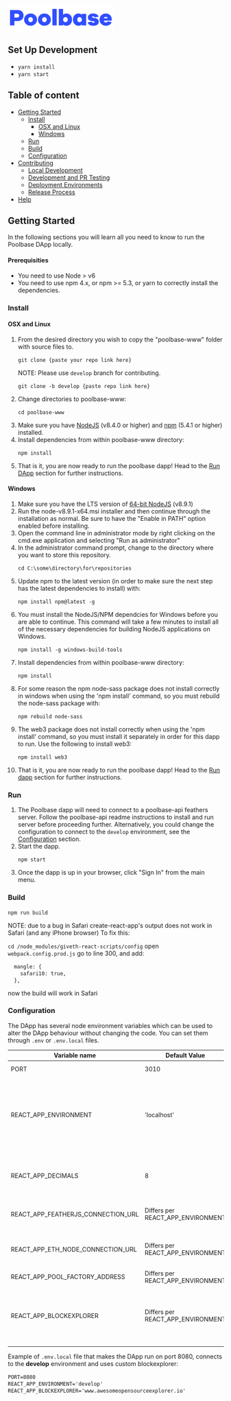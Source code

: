 ![Poolbase](./public/img/poolbase_logo.png)

## Set Up Development

* `yarn install`
* `yarn start`

## Table of content

* [Getting Started](#getting-started)
  * [Install](#install)
    * [OSX and Linux](#osx-and-linux)
    * [Windows](#windows)
  * [Run](#run)
  * [Build](#build)
  * [Configuration](#configuration)
* [Contributing](#contributing)
  * [Local Development](#local-development)
  * [Development and PR Testing](#development-and-pr-testing)
  * [Deployment Environments](#deploy-environments)
  * [Release Process](#release-process)
* [Help](#help)

## Getting Started

In the following sections you will learn all you need to know to run the Poolbase DApp locally.

#### Prerequisities

* You need to use Node > v6
* You need to use npm 4.x, or npm >= 5.3, or yarn to correctly install the dependencies.

### Install

#### OSX and Linux

1. From the desired directory you wish to copy the "poolbase-www" folder with source files to.
   ```
   git clone {paste your repo link here}
   ```
   NOTE: Please use `develop` branch for contributing.
   ```
   git clone -b develop {paste repo link here}
   ```
2. Change directories to poolbase-www:
   ```
   cd poolbase-www
   ```
3. Make sure you have [NodeJS](https://nodejs.org/) (v8.4.0 or higher) and [npm](https://www.npmjs.com/) (5.4.1 or higher) installed.
4. Install dependencies from within poolbase-www directory:
   ```
   npm install
   ```
5. That is it, you are now ready to run the poolbase dapp! Head to the [Run DApp](#run-dapp) section for further instructions.

#### Windows

1. Make sure you have the LTS version of [64-bit NodeJS](https://nodejs.org/en/download/current) (v8.9.1)
2. Run the node-v8.9.1-x64.msi installer and then continue through the installation as normal. Be sure to have the "Enable in PATH" option enabled before installing.
3. Open the command line in administrator mode by right clicking on the cmd.exe application and selecting "Run as administrator"
4. In the administrator command prompt, change to the directory where you want to store this repository.
   ```
   cd C:\some\directory\for\repositories
   ```
5. Update npm to the latest version (in order to make sure the next step has the latest dependencies to install) with:
   ```
   npm install npm@latest -g
   ```
6. You must install the NodeJS/NPM dependcies for Windows before you are able to continue. This command will take a few minutes to install all of the necessary dependencies for building NodeJS applications on Windows.
   ```
   npm install -g windows-build-tools
   ```
7. Install dependencies from within poolbase-www directory:
   ```
   npm install
   ```
8. For some reason the npm node-sass package does not install correctly in windows when using the 'npm install' command, so you must rebuild the node-sass package with:
   ```
   npm rebuild node-sass
   ```
9. The web3 package does not install correctly when using the 'npm install' command, so you must install it separately in order for this dapp to run. Use the following to install web3:
   ```
   npm install web3
   ```
10. That is it, you are now ready to run the poolbase dapp! Head to the [Run dapp](#run-dapp) section for further instructions.

### Run

1. The Poolbase dapp will need to connect to a poolbase-api feathers server. Follow the poolbase-api readme instructions to install and run server before proceeding further. Alternatively, you could change the configuration to connect to the `develop` environment, see the [Configuration](#configuration) section.
2. Start the dapp.
   ```
   npm start
   ```
3. Once the dapp is up in your browser, click "Sign In" from the main menu.

### Build

```
npm run build
```

NOTE: due to a bug in Safari create-react-app's output does not work in Safari (and any iPhone browser)
To fix this:

`cd /node_modules/giveth-react-scripts/config`
open `webpack.config.prod.js`
go to line 300, and add:

```
  mangle: {
    safari10: true,
  },
```

now the build will work in Safari

### Configuration

The DApp has several node environment variables which can be used to alter the DApp behaviour without changing the code. You can set them through `.env` or `.env.local` files.

| Variable name                      | Default Value                     | Description                                                                                                                                                                                                         |
| ---------------------------------- | --------------------------------- | ------------------------------------------------------------------------------------------------------------------------------------------------------------------------------------------------------------------- |
| PORT                               | 3010                              | Port on which the DApp runs                                                                                                                                                                                         |
| REACT_APP_ENVIRONMENT              | 'localhost'                       | To which feathers environment should the DApp connect. By default it connects to localhost feathers. Allowed values are: `localhost`, `develop`, `production`. See [Deployment Environments](#deploy-environments). |
| REACT_APP_DECIMALS                 | 8                                 | How many decimal should be shown for ETH values. Note that the calculations are still done with 18 decimals.                                                                                                        |
| REACT_APP_FEATHERJS_CONNECTION_URL | Differs per REACT_APP_ENVIRONMENT | Overwrites the environment injected feathers connection URL.                                                                                                                                                        |
| REACT_APP_ETH_NODE_CONNECTION_URL  | Differs per REACT_APP_ENVIRONMENT | Overwrites the ethereum node connection URL for making ethereum transactions.                                                                                                                                       |
| REACT_APP_POOL_FACTORY_ADDRESS     | Differs per REACT_APP_ENVIRONMENT | Overwrites the Pool factory address.                                                                                                                                                                                |
| REACT_APP_BLOCKEXPLORER            | Differs per REACT_APP_ENVIRONMENT | Overwrites the block explorer base URL such as etherscan. The DApp assumes such blockexplorer api is `\<BLOCKEXPLORER\>/tx/\<TRANSACTION_HASH\>`                                                                    |

Example of `.env.local` file that makes the DApp run on port 8080, connects to the **develop** environment and uses custom blockexplorer:

```
PORT=8080
REACT_APP_ENVIRONMENT='develop'
REACT_APP_BLOCKEXPLORER='www.awesomeopensourceexplorer.io'
```
